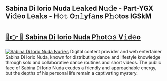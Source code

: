 ## Sabina Di Iorio Nuda L𝚎a𝚔ed N𝚞𝚍e - Part-YGX Vi𝚍𝚎o L𝚎a𝚔s - H𝚘𝚝 O𝚗𝚕yf𝚊ns P𝚑𝚘tos IGSkM

# <h2><a href="http://kf8bf5.oniu.top/?m=Sabina+Di+Iorio+Nuda">🔗👉 🔴 Sabina Di Iorio Nuda P𝚑ot𝚘𝚜 V𝚒d𝚎o</a></h2>

[![Sabina Di Iorio Nuda Nu𝚍e𝚜](https://i.imgur.com/0qMVB7G.gif)](http://kf8bf5.oniu.top/?m=Sabina+Di+Iorio+Nuda)
Digital content provider and web entertainer Sabina Di Iorio Nuda, known for distributing dance and lifestyle knowledge through solo and collaborative dance routines and short videos. The public face of Sabina Di Iorio Nuda exudes a friendly and approachable energy, but the depths of his personal life remain a captivating mystery.  
